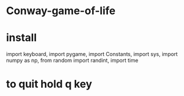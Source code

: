 # Conway-game-of-life
# install
import keyboard,
import pygame,
import Constants,
import sys,
import numpy as np,
from random import randint,
import time
# to quit hold q key

